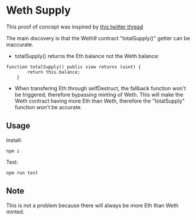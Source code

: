 # Weth Supply

This proof of concept was inspired by [this twitter thread](https://twitter.com/gf_256/status/1593060248805310465)

The main discovery is that the Weth9 contract "totalSupply()" getter can be inaccurate.

- totalSupply() returns the Eth balance not the Weth balance:

```sol
function totalSupply() public view returns (uint) {
        return this.balance;
    }
```

- When transfering Eth through selfDestruct, the fallback function won't be triggered, therefore bypassing minting of Weth. This will make the Weth contract having more Eth than Weth, therefore the "totalSupply" function won't be accurate.

## Usage

Install:

```
npm i
```

Test:

```
npm run test
```

## Note

This is not a problem because there will always be more Eth than Weth minted.
